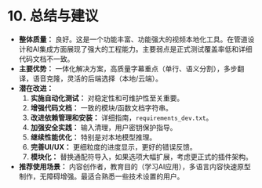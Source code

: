 # 10. 总结与建议

*   **整体质量：** 良好。这是一个功能丰富、功能强大的视频本地化工具。在管道设计和AI集成方面展现了强大的工程能力。主要弱点是正式测试覆盖率低和详细代码文档不一致。
*   **主要优势：** 一体化解决方案，高质量字幕重点（单行、语义分割），多步翻译，语音克隆，灵活的后端选择（本地/云端）。
*   **潜在改进：**
    1.  **实施自动化测试：** 对稳定性和可维护性至关重要。
    2.  **增强代码文档：** 一致的模块/函数文档字符串。
    3.  **改进依赖管理和安装：** 详细指南，`requirements_dev.txt`。
    4.  **加强安全实践：** 输入清理，用户密钥保护指导。
    5.  **继续性能优化：** 特别是对本地模型推理。
    6.  **完善UI/UX：** 更细粒度的进度显示，更好的错误反馈。
    7.  **模块化：** 替换通配符导入，如果选项大幅扩展，考虑更正式的插件架构。
*   **推荐使用场景：** 内容创作者，教育目的（学习AI应用），多语言内容快速原型制作，无障碍增强。最适合熟悉一些技术设置的用户。
